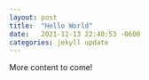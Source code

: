 ```yaml
---
layout: post
title:  "Hello World"
date:   2021-12-13 22:40:53 -0600
categories: jekyll update
---
```

More content to come!